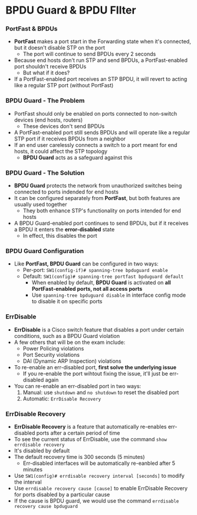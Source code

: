 # BPDU Guard & BPDU FIlter
###  PortFast & BPDUs
- **PortFast** makes a port start in the Forwarding state when it's connected, but it doesn't disable STP on the port
	- The port will continue to send BPDUs every 2 seconds
- Because end hosts don't run STP and send BPDUs, a PortFast-enabled port shouldn't receive BPDUs
	- But what if it does?
- If a PortFast-enabled port receives an STP BPDU, it will revert to acting like a regular STP port (without PortFast)
### BPDU Guard - The Problem
- PortFast should only be enabled on ports connected to non-switch devices (end hosts, routers)
	- These devices don't send BPDUs
- A PortFast-enabled port still sends BPDUs and will operate like a regular STP port if it receives BPDUs from a neighbor
- If an end user carelessly connects a switch to a port meant for end hosts, it could affect the STP topology
	- **BPDU Guard** acts as a safeguard against this
### BPDU Guard - The Solution
- **BPDU Guard** protects the network from unauthorized switches being connected to ports indended for end hosts
- It can be configured separately from **PortFast**, but both features are usually used together
	- They both enhance STP's functionality on ports intended for end hosts
- A BPDU Guard-enabled port continues to send BPDUs, but if it receives a BPDU it enters the **error-disabled** state
	- In effect, this disables the port
### BPDU Guard Configuration
- Like **PortFast, BPDU Guard** can be configured in two ways:
	- Per-port: `SW1(config-if)# spanning-tree bpduguard enable`
	- Default: `SW1(config)# spanning-tree portfast bpduguard default`
		- When enabled by default, **BPDU Guard** is activated on **all PortFast-enabled ports, not all access ports**
		- Use `spanning-tree bpduguard disable` in interface config mode to disable it on specific ports
### ErrDisable
- **ErrDisable** is a Cisco switch feature that disables a port under certain conditions, such as a BPDU Guard violation
- A few others that will be on the exam include:
	- Power Policing violations
	- Port Security violations
	- DAI (Dynamic ARP Inspection) violations
- To re-enable an err-disabled port, **first solve the underlying issue**
	- If you re-enable the port wihtout fixing the issue, it'll just be err-disabled again
- You can re-enable an err-disabled port in two ways:
	1. Manual: use `shutdown` and `no shutdown` to reset the disabled port
	2. Automatic: `ErrDisable Recovery`
### ErrDisable Recovery
- **ErrDisable Recovery** is a feature that automatically re-enables err-disabled ports after a certain period of time
- To see the current status of ErrDisable, use the command `show errdisable recovery`
- It's disabled by default
- The default recovery time is 300 seconds (5 minutes)
	- Err-disabled interfaces will be automatically re-eanbled after 5 minutes
- Use `SW1(config)# errdisable recovery interval [seconds]` to modify the interval
- Use `errdisable recovery cause [cause]` to enable ErrDisable Recovery for ports disabled by a particular cause
- If the cause is BPDU guard, we would use the command `errdisable recovery cause bpduguard`
